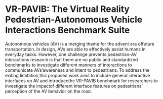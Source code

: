 # VR-PAVIB: The Virtual Reality Pedestrian-Autonomous Vehicle Interactions Benchmark Suite
Autonomous vehicles (AV) is a merging theme for the advent era offuture transportation.  In design, AVs are able to effectively assist humans in everyday tasks. However, one challenge prevents pedestrian-AV interactions research is that there are no public and standardized benchmarks to investigate different manners of interactions to communicate AVs’awareness and intent to pedestrians. To address the exiting limitation,this proposed work aims to include general interactive interfaces on AV and introducethe VR-PAVIB benchmark for researchers to investigate the impactof different interface features on pedestrians’ perception of the AV behavior on the road.
